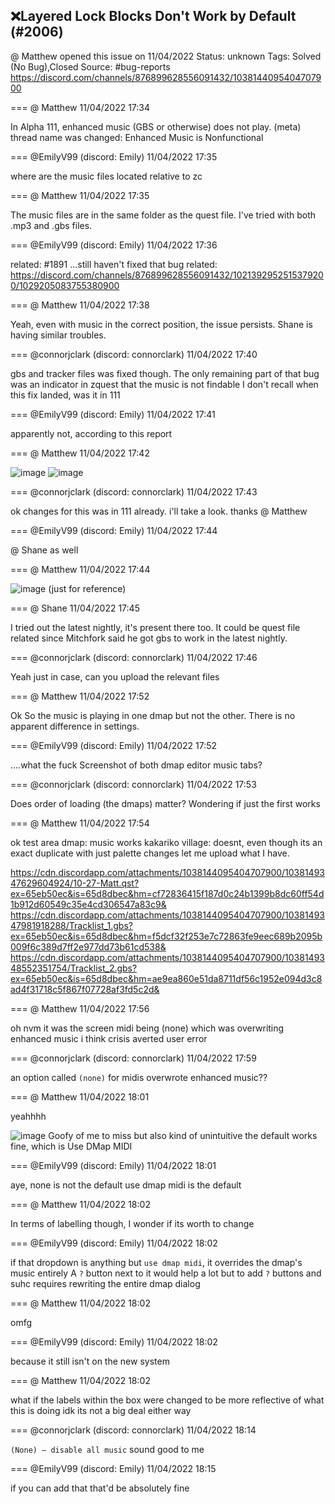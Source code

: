 ## ❌Layered Lock Blocks Don't Work by Default (#2006)
@ Matthew opened this issue on 11/04/2022
Status: unknown
Tags: Solved (No Bug),Closed
Source: #bug-reports https://discord.com/channels/876899628556091432/1038144095404707900


=== @ Matthew 11/04/2022 17:34

In Alpha 111, enhanced music (GBS or otherwise) does not play.
(meta) thread name was changed: Enhanced Music is Nonfunctional

=== @EmilyV99 (discord: Emily) 11/04/2022 17:35

where are the music files located relative to zc

=== @ Matthew 11/04/2022 17:35

The music files are in the same folder as the quest file.
I've tried with both .mp3 and .gbs files.

=== @EmilyV99 (discord: Emily) 11/04/2022 17:36

related: #1891
...still haven't fixed that bug
related: https://discord.com/channels/876899628556091432/1021392952515379200/1029205083755380900

=== @ Matthew 11/04/2022 17:38

Yeah, even with music in the correct position, the issue persists.
Shane is having similar troubles.

=== @connorjclark (discord: connorclark) 11/04/2022 17:40

gbs and tracker files was fixed though.
The only remaining part of that bug was an indicator in zquest that the music is not findable
I don't recall when this fix landed, was it in 111

=== @EmilyV99 (discord: Emily) 11/04/2022 17:41

apparently not, according to this report

=== @ Matthew 11/04/2022 17:42


![image](https://cdn.discordapp.com/attachments/1038144095404707900/1038146326606655619/image.png?ex=65eb4e1c&is=65d8d91c&hm=933e4f25ba771ea6629630d4cda2149d2b3307b2ef2f275e669536e13cb2cf3b&)
![image](https://cdn.discordapp.com/attachments/1038144095404707900/1038146326958973029/image.png?ex=65eb4e1c&is=65d8d91c&hm=d0ada9b77d3bcdcdbbae1c8159975c0adf8d578b87fec2f20ee972481930dd0b&)

=== @connorjclark (discord: connorclark) 11/04/2022 17:43

ok changes for this was in 111 already. i'll take a look.  thanks @ Matthew

=== @EmilyV99 (discord: Emily) 11/04/2022 17:44

@ Shane as well

=== @ Matthew 11/04/2022 17:44


![image](https://cdn.discordapp.com/attachments/1038144095404707900/1038146758078894151/image.png?ex=65eb4e82&is=65d8d982&hm=d939e5b64d134c4e0b6ebabce081628ea0961eaf352553414ad18d775fd7fe84&)
(just for reference)

=== @ Shane 11/04/2022 17:45

I tried out the latest nightly, it's present there too.
It could be quest file related since Mitchfork said he got gbs to work in the latest nightly.

=== @connorjclark (discord: connorclark) 11/04/2022 17:46

Yeah just in case, can you upload the relevant files

=== @ Matthew 11/04/2022 17:52

Ok
So the music is playing in one dmap but not the other. There is no apparent difference in settings.

=== @EmilyV99 (discord: Emily) 11/04/2022 17:52

....what the fuck
Screenshot of both dmap editor music tabs?

=== @connorjclark (discord: connorclark) 11/04/2022 17:53

Does order of loading (the dmaps) matter?
Wondering if just the first works

=== @ Matthew 11/04/2022 17:54

ok
test area dmap: music works
kakariko village: doesnt, even though its an exact duplicate with just palette changes
let me upload what I have.

https://cdn.discordapp.com/attachments/1038144095404707900/1038149347629604924/10-27-Matt.qst?ex=65eb50ec&is=65d8dbec&hm=cf72836415f187d0c24b1399b8dc60ff54d1b912d60549c35e4cd306547a83c9&
https://cdn.discordapp.com/attachments/1038144095404707900/1038149347981918288/Tracklist_1.gbs?ex=65eb50ec&is=65d8dbec&hm=f5dcf32f253e7c72863fe9eec689b2095b009f6c389d7ff2e977dd73b61cd538&
https://cdn.discordapp.com/attachments/1038144095404707900/1038149348552351754/Tracklist_2.gbs?ex=65eb50ec&is=65d8dbec&hm=ae9ea860e51da8711df56c1952e094d3c8ad4f31718c5f867f07728af3fd5c2d&

=== @ Matthew 11/04/2022 17:56

oh nvm
it was the screen midi being (none) which was overwriting enhanced music
i think crisis averted
user error

=== @connorjclark (discord: connorclark) 11/04/2022 17:59

an option called `(none)` for midis overwrote enhanced music??

=== @ Matthew 11/04/2022 18:01

yeahhhh

![image](https://cdn.discordapp.com/attachments/1038144095404707900/1038150965599162481/image.png?ex=65eb526e&is=65d8dd6e&hm=3f7f877f94e6d206a071f5ac82da88f1d2276e7d4a0fd7ad003e5a7e11664474&)
Goofy of me to miss but also kind of unintuitive
the default works fine, which is Use DMap MIDI

=== @EmilyV99 (discord: Emily) 11/04/2022 18:01

aye, none is not the default
use dmap midi is the default

=== @ Matthew 11/04/2022 18:02

In terms of labelling though, I wonder if its worth to change

=== @EmilyV99 (discord: Emily) 11/04/2022 18:02

if that dropdown is anything but `use dmap midi`, it overrides the dmap's music entirely
A `?` button next to it would help a lot
but
to add `?` buttons and suhc
requires
rewriting
the entire
dmap
dialog

=== @ Matthew 11/04/2022 18:02

omfg

=== @EmilyV99 (discord: Emily) 11/04/2022 18:02

because it still isn't on the new system

=== @ Matthew 11/04/2022 18:02

what if the labels within the box were changed
to be more reflective of what this is doing
idk
its not a big deal either way

=== @connorjclark (discord: connorclark) 11/04/2022 18:14

`(None) – disable all music` sound good to me

=== @EmilyV99 (discord: Emily) 11/04/2022 18:15

if you can add that that'd be absolutely fine
